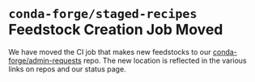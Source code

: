 # `conda-forge/staged-recipes` Feedstock Creation Job Moved

We have moved the CI job that makes new feedstocks to our
[conda-forge/admin-requests](https://github.com/conda-forge/admin-requests)
repo. The new location is reflected in the various links on repos and
our status page.

